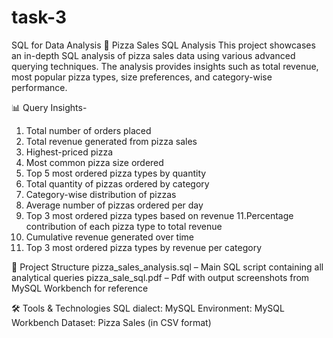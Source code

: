 # task-3
SQL for Data Analysis
🍕 Pizza Sales SQL Analysis
This project showcases an in-depth SQL analysis of pizza sales data using various advanced querying techniques. The analysis provides insights such as total revenue, most popular pizza types, size preferences, and category-wise performance.

📊 Query Insights-

1. Total number of orders placed  
2. Total revenue generated from pizza sales  
3. Highest-priced pizza  
4. Most common pizza size ordered  
5. Top 5 most ordered pizza types by quantity
6.  Total quantity of pizzas ordered by category    
7. Category-wise distribution of pizzas  
8. Average number of pizzas ordered per day  
9. Top 3 most ordered pizza types based on revenue
11.Percentage contribution of each pizza type to total revenue  
12. Cumulative revenue generated over time  
13. Top 3 most ordered pizza types by revenue per category  
 
📁 Project Structure
pizza_sales_analysis.sql – Main SQL script containing all analytical queries
pizza_sale_sql.pdf – Pdf with output screenshots from MySQL Workbench for reference

🛠️ Tools & Technologies
SQL dialect: MySQL
Environment: MySQL Workbench
Dataset: Pizza Sales (in CSV format)
